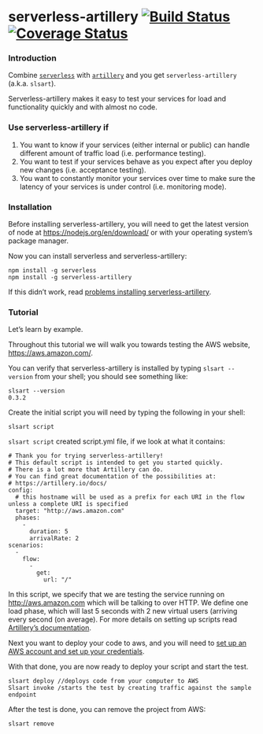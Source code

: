 # serverless-artillery [![Build Status](https://travis-ci.org/Nordstrom/serverless-artillery.svg?branch=master)](https://travis-ci.org/Nordstrom/serverless-artillery) [![Coverage Status](https://coveralls.io/repos/github/Nordstrom/serverless-artillery/badge.svg?branch=master)](https://coveralls.io/github/Nordstrom/serverless-artillery?branch=master)

[//]: # (Thanks to https://www.divio.com/en/blog/documentation/)


### Introduction
Combine [`serverless`](https://serverless.com) with [`artillery`](https://artillery.io) and you get `serverless-artillery` (a.k.a. `slsart`). 

Serverless-artillery makes it easy to test your services for load and functionality quickly and with almost no code.


### Use serverless-artillery if

1. You want to know if your services (either internal or public) can handle different amount of traffic load (i.e. performance testing).
2. You want to test if your services behave as you expect after you deploy new changes (i.e. acceptance testing).
3. You want to constantly monitor your services over time to make sure the latency of your services is under control (i.e. monitoring mode).


### Installation

Before installing serverless-artillery, you will need to get the latest version of node at https://nodejs.org/en/download/ or with your operating system’s package manager.

Now you can install serverless and serverless-artillery:
```
npm install -g serverless
npm install -g serverless-artillery
```
If this didn’t work, read [problems installing serverless-artillery](https://github.com/Nordstrom/serverless-artillery/blob/monitoring-mode/root-owns-node-modules.md).

### Tutorial

Let’s learn by example.

Throughout this tutorial we will walk you towards testing the AWS website, https://aws.amazon.com/.  

You can verify that serverless-artillery is installed by typing `slsart --version` from your shell; you should see something like:

```
slsart --version
0.3.2
```

Create the initial script you will need by typing the following in your shell:

```
slsart script
```

`slsart script` created script.yml file, if we look at what it contains:

```
# Thank you for trying serverless-artillery!
# This default script is intended to get you started quickly.
# There is a lot more that Artillery can do.
# You can find great documentation of the possibilities at:
# https://artillery.io/docs/
config:
  # this hostname will be used as a prefix for each URI in the flow unless a complete URI is specified
  target: "http://aws.amazon.com"
  phases:
    -
      duration: 5
      arrivalRate: 2
scenarios:
  -
    flow:
      -
        get:
          url: "/"

```

In this script, we specify that we are testing the service running on http://aws.amazon.com which will be talking to over HTTP. We define one load phase, which will last 5 seconds with 2 new virtual users (arriving every second (on average).
For more details on setting up scripts read [Artillery’s documentation](https://artillery.io/docs/script-reference/).

Next you want to deploy your code to aws, and you will need to [set up an AWS account and set up your credentials](https://github.com/Nordstrom/serverless-artillery-workshop/tree/master/Lesson0%20-%20Before%20the%20workshop).

With that done, you are now ready to deploy your script and start the test.

```
slsart deploy //deploys code from your computer to AWS
Slsart invoke /starts the test by creating traffic against the sample endpoint

```

After the test is done, you can remove the project from AWS:

```
slsart remove
```
